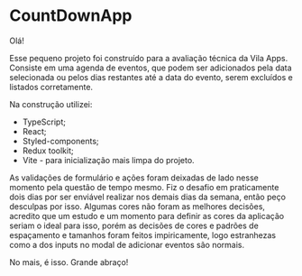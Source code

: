 # CountDownApp

Olá!

Esse pequeno projeto foi construído para a avaliação técnica da Vila Apps.
Consiste em uma agenda de eventos, que podem ser adicionados pela data selecionada ou pelos dias restantes até a data do evento, serem excluídos e listados corretamente.

Na construção utilizei:
- TypeScript;
- React;
- Styled-components;
- Redux toolkit;
- Vite - para inicialização mais limpa do projeto.

As validações de formulário e ações foram deixadas de lado nesse momento pela questão de tempo mesmo. Fiz o desafio em praticamente dois dias por ser enviável realizar nos demais dias da semana, então peço desculpas por isso.
Algumas cores não foram as melhores decisões, acredito que um estudo e um momento para definir as cores da aplicação seriam o ideal para isso, porém as decisões de cores e padrões de espaçamento e tamanhos foram feitos impiricamente, logo estranhezas como a dos inputs no modal de adicionar eventos são normais.

No mais, é isso. Grande abraço!
